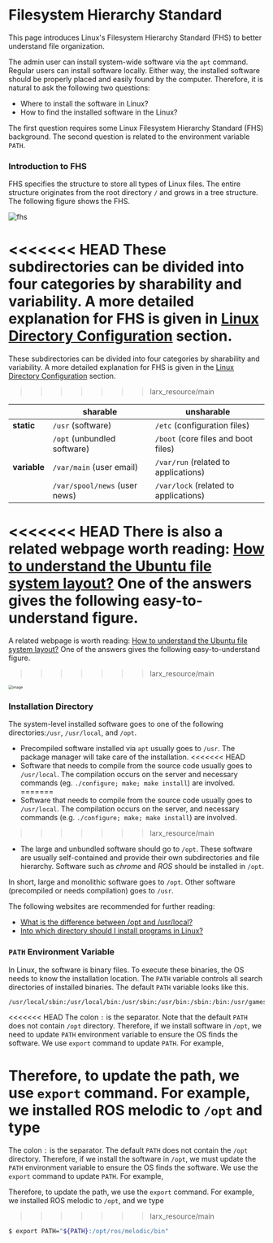 # Filesystem Hierarchy Standard

This page introduces Linux's Filesystem Hierarchy Standard (FHS) to better understand file organization.

The admin user can install system-wide software via the `apt` command. Regular users can install software locally. Either way, the installed software should be properly placed and easily found by the computer. Therefore, it is natural to ask the following two questions:
- Where to install the software in Linux?
- How to find the installed software in the Linux?

The first question requires some Linux Filesystem Hierarchy Standard (FHS) background. The second question is related to the environment variable `PATH`.


### Introduction to FHS

FHS specifies the structure to store all types of Linux files. The entire structure originates from the root directory `/` and grows in a tree structure. The following figure shows the FHS.

![fhs](https://www.tecmint.com/wp-content/uploads/2013/09/Linux-Directory-Structure.jpeg)

<<<<<<< HEAD
These subdirectories can be divided into four categories by sharability and variability. A more detailed explanation for FHS is given in [Linux Directory Configuration](http://cn.linux.vbird.org/linux_basic/0210filepermission.php) section.
=======
These subdirectories can be divided into four categories by sharability and variability. A more detailed explanation for FHS is given in the [Linux Directory Configuration](http://cn.linux.vbird.org/linux_basic/0210filepermission.php) section.
>>>>>>> larx_resource/main

|              | sharable                      | unsharable                            |
| ------------ | ----------------------------- | ------------------------------------- |
| **static**   | `/usr` (software)             | `/etc` (configuration files)          |
|              | `/opt` (unbundled software)   | `/boot` (core files and boot files)   |
| **variable** | `/var/main` (user email)      | `/var/run` (related to applications)  |
|              | `/var/spool/news` (user news) | `/var/lock` (related to applications) |

<<<<<<< HEAD
There is also a related webpage worth reading: [How to understand the Ubuntu file system layout?](https://askubuntu.com/questions/138547/how-to-understand-the-ubuntu-file-system-layout) One of the answers gives the following easy-to-understand figure.
=======
A related webpage is worth reading: [How to understand the Ubuntu file system layout?](https://askubuntu.com/questions/138547/how-to-understand-the-ubuntu-file-system-layout) One of the answers gives the following easy-to-understand figure.
>>>>>>> larx_resource/main

<img src="https://i.stack.imgur.com/BlpRb.png" alt="image" style="zoom:50%;" />



### Installation Directory

The system-level installed software goes to one of the following directories:`/usr`, `/usr/local`, and `/opt`.
- Precompiled software installed via `apt` usually goes to `/usr`. The package manager will take care of the installation.
<<<<<<< HEAD
- Software that needs to compile from the source code usually goes to `/usr/local`. The compilation occurs on the server and necessary commands (eg. `./configure; make; make install`)  are involved.
=======
- Software that needs to compile from the source code usually goes to `/usr/local`. The compilation occurs on the server, and necessary commands (e.g. `./configure; make; make install`)  are involved.
>>>>>>> larx_resource/main
- The large and unbundled software should go to `/opt`. These software are usually self-contained and provide their own subdirectories and file hierarchy. Software such as *chrome* and *ROS* should be installed in `/opt`.

In short, large and monolithic software goes to `/opt`. Other software (precompiled or needs compilation) goes to `/usr`.

The following websites are recommended for further reading:
- [What is the difference between /opt and /usr/local?](https://unix.stackexchange.com/questions/11544/what-is-the-difference-between-opt-and-usr-local)
- [Into which directory should I install programs in Linux?](https://unix.stackexchange.com/questions/127076/into-which-directory-should-i-install-programs-in-linux)




### `PATH` Environment Variable

In Linux, the software is binary files. To execute these binaries, the OS needs to know the installation location. The `PATH` variable controls all search directories of installed binaries. The default `PATH` variable looks like this.

```
/usr/local/sbin:/usr/local/bin:/usr/sbin:/usr/bin:/sbin:/bin:/usr/games:/usr/local/games:/snap/bin
```

<<<<<<< HEAD
The colon `:` is the separator. Note that the default `PATH` does not contain `/opt` directory. Therefore, if we install software in `/opt`, we need to update `PATH` environment variable to ensure the OS finds the software. We use `export` command to update `PATH`. For example,

Therefore, to update the path, we use `export` command. For example, we installed ROS melodic to `/opt` and type
=======
The colon `:` is the separator. The default `PATH` does not contain the `/opt` directory. Therefore, if we install the software in `/opt`, we must update the `PATH` environment variable to ensure the OS finds the software. We use the `export` command to update `PATH`. For example,

Therefore, to update the path, we use the `export` command. For example, we installed ROS melodic to `/opt`, and we type
>>>>>>> larx_resource/main
```bash
$ export PATH="${PATH}:/opt/ros/melodic/bin"
```

